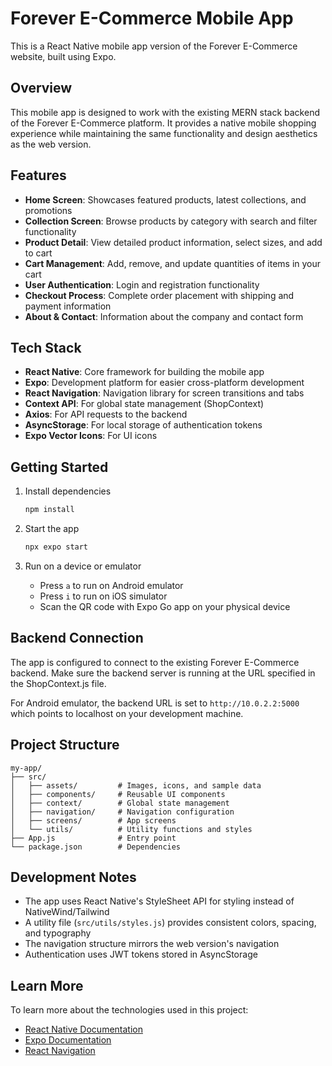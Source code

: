 # Forever E-Commerce Mobile App

This is a React Native mobile app version of the Forever E-Commerce website, built using Expo.

## Overview

This mobile app is designed to work with the existing MERN stack backend of the Forever E-Commerce platform. It provides a native mobile shopping experience while maintaining the same functionality and design aesthetics as the web version.

## Features

- **Home Screen**: Showcases featured products, latest collections, and promotions
- **Collection Screen**: Browse products by category with search and filter functionality
- **Product Detail**: View detailed product information, select sizes, and add to cart
- **Cart Management**: Add, remove, and update quantities of items in your cart
- **User Authentication**: Login and registration functionality
- **Checkout Process**: Complete order placement with shipping and payment information
- **About & Contact**: Information about the company and contact form

## Tech Stack

- **React Native**: Core framework for building the mobile app
- **Expo**: Development platform for easier cross-platform development
- **React Navigation**: Navigation library for screen transitions and tabs
- **Context API**: For global state management (ShopContext)
- **Axios**: For API requests to the backend
- **AsyncStorage**: For local storage of authentication tokens
- **Expo Vector Icons**: For UI icons

## Getting Started

1. Install dependencies

   ```bash
   npm install
   ```

2. Start the app

   ```bash
   npx expo start
   ```

3. Run on a device or emulator
   - Press `a` to run on Android emulator
   - Press `i` to run on iOS simulator
   - Scan the QR code with Expo Go app on your physical device

## Backend Connection

The app is configured to connect to the existing Forever E-Commerce backend. Make sure the backend server is running at the URL specified in the ShopContext.js file.

For Android emulator, the backend URL is set to `http://10.0.2.2:5000` which points to localhost on your development machine.

## Project Structure

```
my-app/
├── src/
│   ├── assets/         # Images, icons, and sample data
│   ├── components/     # Reusable UI components
│   ├── context/        # Global state management
│   ├── navigation/     # Navigation configuration
│   ├── screens/        # App screens
│   └── utils/          # Utility functions and styles
├── App.js              # Entry point
└── package.json        # Dependencies
```

## Development Notes

- The app uses React Native's StyleSheet API for styling instead of NativeWind/Tailwind
- A utility file (`src/utils/styles.js`) provides consistent colors, spacing, and typography
- The navigation structure mirrors the web version's navigation
- Authentication uses JWT tokens stored in AsyncStorage

## Learn More

To learn more about the technologies used in this project:

- [React Native Documentation](https://reactnative.dev/docs/getting-started)
- [Expo Documentation](https://docs.expo.dev/)
- [React Navigation](https://reactnavigation.org/docs/getting-started)

